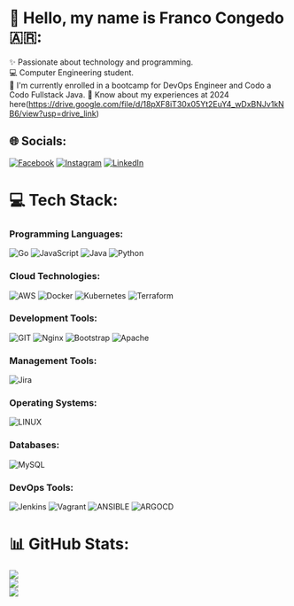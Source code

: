 # 👋 Hello, my name is Franco Congedo 🇦🇷:
✨ Passionate about technology and programming.<br>💻 Computer Engineering student.<br>🦾 I'm currently enrolled in a bootcamp for DevOps Engineer and Codo a Codo Fullstack Java.
📄 Know about my experiences at 2024 here(https://drive.google.com/file/d/18pXF8iT30x05Yt2EuY4_wDxBNJv1kNB6/view?usp=drive_link)

## 🌐 Socials:
[![Facebook](https://img.shields.io/badge/Facebook-%231877F2.svg?logo=Facebook&logoColor=white)](https://facebook.com/https://www.facebook.com/fcongedo92) [![Instagram](https://img.shields.io/badge/Instagram-%23E4405F.svg?logo=Instagram&logoColor=white)](https://instagram.com/https://www.instagram.com/f.congedo/) [![LinkedIn](https://img.shields.io/badge/LinkedIn-%230077B5.svg?logo=linkedin&logoColor=white)](https://www.linkedin.com/in/fcongedo/) 

# 💻 Tech Stack:
### Programming Languages:
![Go](https://img.shields.io/badge/go-%2300ADD8.svg?style=flat-square&logo=go&logoColor=white) ![JavaScript](https://img.shields.io/badge/javascript-%23323330.svg?style=flat-square&logo=javascript&logoColor=%23F7DF1E) ![Java](https://img.shields.io/badge/java-%23ED8B00.svg?style=flat-square&logo=openjdk&logoColor=white) ![Python](https://img.shields.io/badge/python-3670A0?style=flat-square&logo=python&logoColor=ffdd54)
### Cloud Technologies:
![AWS](https://img.shields.io/badge/AWS-%23FF9900.svg?style=flat-square&logo=amazon-aws&logoColor=white) ![Docker](https://img.shields.io/badge/docker-%230db7ed.svg?style=flat-square&logo=docker&logoColor=white) ![Kubernetes](https://img.shields.io/badge/kubernetes-%23326ce5.svg?style=flat-square&logo=kubernetes&logoColor=white) ![Terraform](https://img.shields.io/badge/terraform-%235835CC.svg?style=flat-square&logo=terraform&logoColor=white)
### Development Tools: 
![GIT](https://img.shields.io/badge/Git-fc6d26?style=flat-square&logo=git&logoColor=white) ![Nginx](https://img.shields.io/badge/nginx-%23009639.svg?style=flat-square&logo=nginx&logoColor=white) ![Bootstrap](https://img.shields.io/badge/bootstrap-%238511FA.svg?style=flat-square&logo=bootstrap&logoColor=white)  ![Apache](https://img.shields.io/badge/apache-%23D42029.svg?style=flat-square&logo=apache&logoColor=white)
### Management Tools:
![Jira](https://img.shields.io/badge/jira-%230A0FFF.svg?style=flat-square&logo=jira&logoColor=white)
### Operating Systems:
![LINUX](https://img.shields.io/badge/Linux-FCC624?style=flat-square&logo=linux&logoColor=black)
### Databases:
![MySQL](https://img.shields.io/badge/mysql-%2300000f.svg?style=flat-square&logo=mysql&logoColor=white)
### DevOps Tools:
 ![Jenkins](https://img.shields.io/badge/jenkins-%232C5263.svg?style=flat-square&logo=jenkins&logoColor=white) ![Vagrant](https://img.shields.io/badge/vagrant-%231563FF.svg?style=flat-square&logo=vagrant&logoColor=white) ![ANSIBLE](https://img.shields.io/badge/ansible-%231A1918.svg?style=flat-square&logo=ansible&logoColor=white) ![ARGOCD](https://img.shields.io/badge/argo-EF7B4D.svg?style=flat-square&logo=argo&logoColor=white&color=%23EF7B4D)

# 📊 GitHub Stats:
![](https://github-readme-stats.vercel.app/api?username=fcongedo&theme=dark&hide_border=false&include_all_commits=false&count_private=false)<br/>
![](https://github-readme-streak-stats.herokuapp.com/?user=fcongedo&theme=dark&hide_border=false)<br/>
![](https://github-readme-stats.vercel.app/api/top-langs/?username=fcongedo&theme=dark&hide_border=false&include_all_commits=false&count_private=false&layout=compact)


